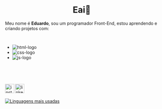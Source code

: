 <h1 align="center"> Eai👋 </h1>

<p>Meu nome é <strong>Eduardo</strong>, sou um programador Front-End, estou aprendendo e criando projetos com:</p> 
<br>

<ul>
<li> <img src="https://img.shields.io/badge/HTML5-E34F26?style=for-the-badge&logo=html5&logoColor=white" alt=html-logo />
<li> <img src="https://img.shields.io/badge/CSS-239120?&style=for-the-badge&logo=css3&logoColor=white" alt=css-logo />
<li> <img src="https://img.shields.io/badge/JavaScript-F7DF1E?style=for-the-badge&logo=javascript&logoColor=black" alt=js-logo />
</ul>

<br>
<h1🌎 Onde me encontrar:</h1>
<br>
<br>
<p>
<a href="https://www.instagram.com/dusorensen/" target="_blank">
 <img align="left" alt="instagram-logo" width="30px" src="https://upload.wikimedia.org/wikipedia/commons/thumb/a/a5/Instagram_icon.png/2048px-Instagram_icon.png" /> 
  </a>
<a href="https://www.linkedin.com/in/eduardo-rafael-sorensen-714112257/" target="_blank">
  <img align="left" alt="linkedin" width="30px" src="https://cdn-icons-png.flaticon.com/512/174/174857.png"/> 
  </a>
</p>

<br>
<br>

[![Linguagens mais usadas](https://github-readme-stats.vercel.app/api/top-langs/?username=dusorensen&layout=compact)](https://github.com/anuraghazra/github-readme-stats)
